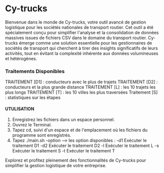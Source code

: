 # Cy-trucks
Bienvenue dans le monde de Cy-trucks, votre outil avancé de gestion logistique pour les sociétés nationales de transport routier. Cet outil a été spécialement conçu pour simplifier l'analyse et la consolidation de données massives issues de fichiers CSV dans le domaine du transport routier.
Cy-trucks émerge comme une solution essentielle pour les gestionnaires de sociétés de transport qui cherchent à tirer des insights significatifs de leurs activités, tout en évitant la complexité inhérente aux données volumineuses et hétérogènes.

### Traitements Disponibles

TRAITEMENT [D1] : conducteurs avec le plus de trajets
TRAITEMENT [D2] : conducteurs et la plus grande distance
TRAITEMENT [L] : les 10 trajets les plus longs
TRAITEMENT [T] : les 10 villes les plus traversées
Traitement [S] : statistiques sur les étapes

#### UTULISATION

1. Enregistrez les fichiers dans un espace personnel.
2. Ouvrez le Terminal.
3. Tapez cd, suivi d'un espace et de l'emplacement où les fichiers du programme sont enregistrés.
4. Tapez ./main.sh -option
--> les option disponibles : 
           -d1    Exécuter le traitement D1
           -d2    Exécuter le traitement D2
           -l     Exécuter le traitement L
           -s     Exécuter le traitement S
           -t     Exécuter le traitement T

Explorez et profitez pleinement des fonctionnalités de Cy-trucks pour simplifier la gestion logistique de votre entreprise.
